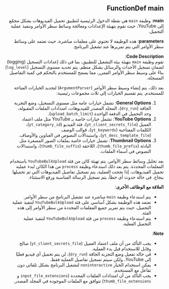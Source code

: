 <div dir="rtl">

## FunctionDef main
**main**: وظيفة `main` هي نقطة الدخول الرئيسية لتطبيق تحميل الفيديوهات بشكل مجمّع إلى YouTube، حيث تقوم بتهيئة الإعدادات ومعالجة وسائط سطر الأوامر وتنفيذ عملية التحميل.

**parameters**: هذه الوظيفة لا تحتوي على معلمات مباشرة، حيث تعتمد على وسائط سطر الأوامر التي يتم تمريرها عند تشغيل البرنامج.

**Code Description**:  
تقوم وظيفة `main` بتهيئة بيئة التشغيل للتطبيق، بما في ذلك إعدادات التسجيل (logging) لضمان تسجيل الأحداث والرسائل بشكل منظم. يتم تحديد مستوى التسجيل (`log_level`) بناءً على وسيط سطر الأوامر الممرر، مما يسمح للمستخدم بالتحكم في كمية التفاصيل المسجلة.

بعد ذلك، يتم إنشاء وسيط سطر الأوامر (`ArgumentParser`) لتحديد الخيارات المتاحة للمستخدم. يتم تقسيم الخيارات إلى ثلاث مجموعات رئيسية:  
1. **General Options**: تشمل خيارات عامة مثل مستوى التسجيل، وضع التجربة الجافة (`dry_run`)، المجلد المصدر للفيديوهات، امتدادات الملفات المقبولة، وحد التحميل في الدفعة الواحدة (`upload_batch_limit`).  
2. **YouTube Options**: تشمل خيارات خاصة بـ YouTube مثل ملف اعتماد العميل (`yt_client_secrets_file`)، فئة الفيديو (`yt_category_id`)، الكلمات المفتاحية (`yt_keywords`)، قوالب الوصف (`yt_desc_template_file`)، واستبدالات النصوص في العناوين والأوصاف.  
3. **Thumbnail Options**: تشمل خيارات خاصة بملفات الصور المصغرة مثل البادئة (`thumb_file_prefix`)، اللاحقة (`thumb_file_suffix`)، واستبدالات النصوص في أسماء الملفات.  

بعد تحليل وسائط سطر الأوامر، يتم تهيئة كائن من فئة `YouTubeBulkUpload` باستخدام المعلمات المحددة. يتم بعد ذلك استدعاء وظيفة `process` من هذا الكائن لبدء عملية تحميل الفيديوهات. إذا نجحت العملية، يتم تسجيل تفاصيل الفيديوهات التي تم تحميلها بنجاح. في حالة حدوث أي خطأ، يتم تسجيل الرسالة المناسبة ورفع الاستثناء.

**العلاقة مع الوظائف الأخرى**:  
- يتم استدعاء وظيفة `main` مباشرة عند تشغيل البرنامج من سطر الأوامر.  
- تعتمد هذه الوظيفة بشكل أساسي على فئة `YouTubeBulkUpload` لتنفيذ عملية التحميل، حيث يتم تمرير جميع المعلمات المحددة من سطر الأوامر إلى هذه الفئة.  
- يتم استدعاء وظيفة `process` من فئة `YouTubeBulkUpload` لتنفيذ عملية التحميل الفعلية.  

**Note**:  
- يجب التأكد من أن ملف اعتماد العميل (`yt_client_secrets_file`) صالح وقابل للاستخدام قبل بدء العملية.  
- في حالة تفعيل وضع التجربة الجافة (`dry_run`)، لن يتم تحميل أي فيديو فعليًا إلى YouTube، ولكن سيتم تسجيل تفاصيل العملية فقط.  
- يمكن استخدام الخيار `noninteractive` لتشغيل البرنامج بشكل تلقائي دون تفاعل مع المستخدم.  
- يجب التأكد من أن امتدادات الملفات المحددة (`input_file_extensions` و `thumb_file_extensions`) تتوافق مع الملفات الموجودة في المجلد المصدر.
</div>
